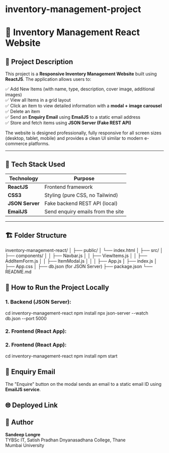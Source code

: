 # inventory-management-project
# 🛒 Inventory Management React Website

## 📌 Project Description
This project is a **Responsive Inventory Management Website** built using **ReactJS**. The application allows users to:

✅ Add New Items (with name, type, description, cover image, additional images)  
✅ View all Items in a grid layout  
✅ Click an item to view detailed information with a **modal + image carousel**  
✅ Delete an item  
✅ Send an **Enquiry Email** using **EmailJS** to a static email address  
✅ Store and fetch items using **JSON Server (Fake REST API)**  

The website is designed professionally, fully responsive for all screen sizes (desktop, tablet, mobile) and provides a clean UI similar to modern e-commerce platforms.

---

## 🚀 Tech Stack Used

| Technology    | Purpose                          |
|--------------|----------------------------------|
| **ReactJS**  | Frontend framework               |
| **CSS3**     | Styling (pure CSS, no Tailwind)   |
| **JSON Server** | Fake backend REST API (local) |
| **EmailJS**  | Send enquiry emails from the site |

---

## 🏗️ Folder Structure

inventory-management-react/
│
├── public/
│   └── index.html
│
├── src/
│   ├── components/
│   │   ├── Navbar.js
│   │   ├── ViewItems.js
│   │   ├── AddItemForm.js
│   │   ├── ItemModal.js
│   │
│   ├── App.js
│   ├── index.js
│   ├── App.css
│
├── db.json (for JSON Server)
├── package.json
└── README.md

## 🔧 How to Run the Project Locally
### 1. Backend (JSON Server):

cd inventory-management-react
npm install
npx json-server --watch db.json --port 5000

### 2. Frontend (React App):
### 2. Frontend (React App):
cd inventory-management-react
npm install
npm start

## 📩 Enquiry Email
The "Enquire" button on the modal sends an email to a static email ID using **EmailJS service**.

## 🌐 Deployed Link


## 👤 Author
**Sandeep Longre**  
TYBSc IT, Satish Pradhan Dnyanasadhana College, Thane  
Mumbai University 
